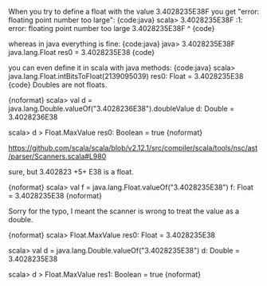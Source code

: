 When you try to define a float with the value 3.4028235E38F you get "error: floating point number too large":
{code:java}
scala> 3.4028235E38F
<console>:1: error: floating point number too large
3.4028235E38F
^
{code}

whereas in java everything is fine:
{code:java}
java> 3.4028235E38F
java.lang.Float res0 = 3.4028235E38
{code}

you can even define it in scala with java methods:
{code:java}
scala>  java.lang.Float.intBitsToFloat(2139095039)
res0: Float = 3.4028235E38
{code}
Doubles are not floats.

{noformat}
scala> val d = java.lang.Double.valueOf("3.4028236E38").doubleValue
d: Double = 3.4028236E38

scala> d > Float.MaxValue
res0: Boolean = true
{noformat}

https://github.com/scala/scala/blob/v2.12.1/src/compiler/scala/tools/nsc/ast/parser/Scanners.scala#L980

sure, but 3.402823 +5+ E38 is a float.

{noformat}
scala> val f = java.lang.Float.valueOf("3.4028235E38")
f: Float = 3.4028235E38
{noformat}

Sorry for the typo, I meant the scanner is wrong to treat the value as a double.

{noformat}
scala> Float.MaxValue
res0: Float = 3.4028235E38

scala> val d = java.lang.Double.valueOf("3.4028235E38")
d: Double = 3.4028235E38

scala> d > Float.MaxValue
res1: Boolean = true
{noformat}
